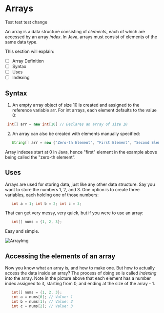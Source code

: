 ﻿# Arrays

Test test test change

An array is a data structure consisting of *elements*, each of which are accessed by an array *index*.  In Java, arrays must consist of elements of the same data type.

This section will explain:
 

 - [ ] Array Definition
 - [ ] Syntax
 - [ ] Uses
 - [ ] Indexing

## Syntax
1.  An empty array object of size 10 is created and assigned to the reference variable arr.  For int arrays, each element defaults to the value 0:
  ```java
   int[] arr = new int[10] // Declares an array of size 10
  ```
2.  An array can also be created with elements manually specified:
```java
   String[] arr = new {"Zero-th Element", "First Element", "Second Element"};  //  Declares an array of size 3 with elements already filled in
```

Array indexes start at 0 in Java, hence "first" element in the example above being called the "zero-th element".

## Uses
Arrays are used for storing data, just like any other data structure.  Say you want to store the numbers 1, 2, and 3.  One option is to create three variables, each holding one of those numbers:
```java
   int a = 1; int b = 2; int c = 3;
```
That can get very messy, very quick, but if you were to use an array:
```java
   int[] nums = {1, 2, 3};
```
Easy and simple.

![ArrayImg](https://beginnersbook.com/wp-content/uploads/2018/10/array.jpg)

## Accessing the elements of an array

Now you know what an array is, and how to make one.  But how to actually access the data inside an array?  The process of doing so is called *indexing* into the array.  Note in the picture above that each element has a number index assigned to it, starting from 0, and ending at the size of the array - 1.
```java
   int[] nums = {1, 2, 3};
   int a = nums[0]; // Value: 1
   int b = nums[1]; // Value: 2
   int c = nums[2]; // Value: 3
```
